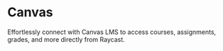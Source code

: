 # Canvas

Effortlessly connect with Canvas LMS to access courses, assignments, grades, and more directly from Raycast.